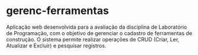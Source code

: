 # gerenc-ferramentas
Aplicação web desenvolvida para a avaliação da disciplina de Laboratório de Programação, com o objetivo de gerenciar o cadastro de ferramentas de construção. O sistema permite realizar operações de CRUD (Criar, Ler, Atualizar e Excluir) e pesquisar registros.
